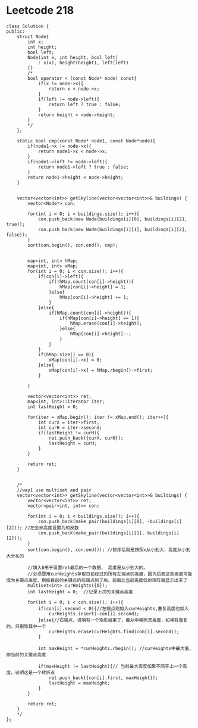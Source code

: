 # Leetcode 218
    class Solution {
    public:
        struct Node{
            int x;
            int height;
            bool left;
            Node(int x, int height, bool left)
                : x(x), height(height), left(left)
            {}
            /*
            bool operator < (const Node* node) const{
                if(x != node->x){
                    return x < node->x;
                }
                if(left != node->left){
                    return left ? true : false;
                }
                return height < node->height;
            }
            */
        };

        static bool cmp(const Node* node1, const Node*node){
            if(node1->x != node->x){
                return node1->x < node->x;
            }
            if(node1->left != node->left){
                return node1->left ? true : false;
            }
            return node1->height < node->height;
        }


        vector<vector<int>> getSkyline(vector<vector<int>>& buildings) {
            vector<Node*> con;

            for(int i = 0; i < buildings.size(); i++){
                con.push_back(new Node(buildings[i][0], buildings[i][2], true));
                con.push_back(new Node(buildings[i][1], buildings[i][2], false));
            }
            sort(con.begin(), con.end(), cmp);


            map<int, int> hMap;
            map<int, int> xMap;
            for(int i = 0; i < con.size(); i++){
                if(con[i]->left){
                    if(!hMap.count(con[i]->height)){
                        hMap[con[i]->height] = 1;
                    }else{
                        hMap[con[i]->height] += 1;
                    }
                }else{
                    if(hMap.count(con[i]->height)){
                        if(hMap[con[i]->height] == 1){
                            hMap.erase(con[i]->height);
                        }else{
                            hMap[con[i]->height]--;
                        }
                    }
                }
                if(hMap.size() == 0){
                    xMap[con[i]->x] = 0;
                }else{
                    xMap[con[i]->x] = hMap.rbegin()->first;
                }

            }

            vector<vector<int>> ret;
            map<int, int>::iterator iter;
            int lastHeight = 0;

            for(iter = xMap.begin(); iter != xMap.end(); iter++){
                int curX = iter->first;
                int curH = iter->second;
                if(lastHeight != curH){
                    ret.push_back({curX, curH});
                    lastHeight = curH;
                }
            }

            return ret;
        }


        /*
        //way1 use multiset and pair
        vector<vector<int>> getSkyline(vector<vector<int>>& buildings) {
            vector<vector<int>> ret;
            vector<pair<int, int>> con; 

            for(int i = 0; i < buildings.size(); i++){
                con.push_back(make_pair(buildings[i][0], -buildings[i][2])); //左坐标高度设置为相反数
                con.push_back(make_pair(buildings[i][1], buildings[i][2]));
            }
            sort(con.begin(), con.end()); //排序后就是按照x从小到大，高度从小到大分布的

            //填入0用于设置ret最后的一个数据， 高度是从小到大的。
            //必须要用curHeights存取目前经过的所有左端点的高度，因为后面这些高度可能成为关键点高度，例如目前的关键点的右端点到了后，前面比当前高度低的矩阵就显示出来了
            multiset<int> curHeights({0}); 
            int lastHeight = 0;  //记录上次的关键点高度

            for(int i = 0; i < con.size(); i++){
                if(con[i].second < 0){//左端点则加入curHeights,重复高度也加入
                    curHeights.insert(-con[i].second);
                }else{//右端点，说明有一个矩形结束了，要从中移除其高度，如果有重复的，只删除其中一个
                    curHeights.erase(curHeights.find(con[i].second));
                }

                int maxHeight = *curHeights.rbegin(); //curHeights中最大值, 即当前的关键点高度

                if(maxHeight != lastHeight){// 当前最大高度如果不同于上一个高度，说明这是一个转折点
                    ret.push_back({con[i].first, maxHeight});
                    lastHeight = maxHeight;
                }
            }

            return ret;
        }
        */
    };
